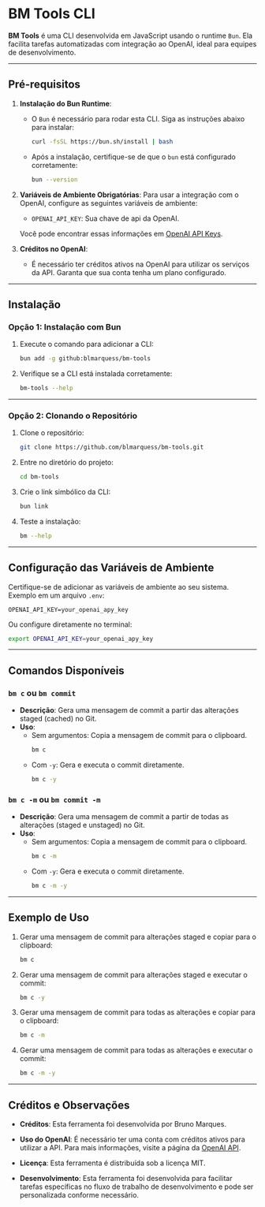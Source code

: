 # BM Tools CLI

**BM Tools** é uma CLI desenvolvida em JavaScript usando o runtime `Bun`. Ela facilita tarefas automatizadas com integração ao OpenAI, ideal para equipes de desenvolvimento.

---

## Pré-requisitos

1. **Instalação do Bun Runtime**:
   - O `Bun` é necessário para rodar esta CLI. Siga as instruções abaixo para instalar:
     ```bash
     curl -fsSL https://bun.sh/install | bash
     ```
   - Após a instalação, certifique-se de que o `bun` está configurado corretamente:
     ```bash
     bun --version
     ```

2. **Variáveis de Ambiente Obrigatórias**:
   Para usar a integração com o OpenAI, configure as seguintes variáveis de ambiente:
   - `OPENAI_API_KEY`: Sua chave de api da OpenAI.

   Você pode encontrar essas informações em [OpenAI API Keys](https://platform.openai.com/account/api-keys).

3. **Créditos no OpenAI**:
   - É necessário ter créditos ativos na OpenAI para utilizar os serviços da API. Garanta que sua conta tenha um plano configurado.

---

## Instalação

### **Opção 1: Instalação com Bun**

1. Execute o comando para adicionar a CLI:
   ```bash
   bun add -g github:blmarquess/bm-tools
   ```

2. Verifique se a CLI está instalada corretamente:
   ```bash
   bm-tools --help
   ```

---

### **Opção 2: Clonando o Repositório**

1. Clone o repositório:
   ```bash
   git clone https://github.com/blmarquess/bm-tools.git
   ```

2. Entre no diretório do projeto:
   ```bash
   cd bm-tools
   ```

3. Crie o link simbólico da CLI:
   ```bash
   bun link
   ```

4. Teste a instalação:
   ```bash
   bm --help
   ```

---

## Configuração das Variáveis de Ambiente

Certifique-se de adicionar as variáveis de ambiente ao seu sistema. Exemplo em um arquivo `.env`:

```plaintext
OPENAI_API_KEY=your_openai_apy_key
```

Ou configure diretamente no terminal:
```bash
export OPENAI_API_KEY=your_openai_apy_key
```

---

## Comandos Disponíveis

### `bm c` ou `bm commit`
- **Descrição**: Gera uma mensagem de commit a partir das alterações staged (cached) no Git.
- **Uso**:
  - Sem argumentos: Copia a mensagem de commit para o clipboard.
    ```bash
    bm c
    ```
  - Com `-y`: Gera e executa o commit diretamente.
    ```bash
    bm c -y
    ```

### `bm c -m` ou `bm commit -m`
- **Descrição**: Gera uma mensagem de commit a partir de todas as alterações (staged e unstaged) no Git.
- **Uso**:
  - Sem argumentos: Copia a mensagem de commit para o clipboard.
    ```bash
    bm c -m
    ```
  - Com `-y`: Gera e executa o commit diretamente.
    ```bash
    bm c -m -y
    ```

---

## Exemplo de Uso

1. Gerar uma mensagem de commit para alterações staged e copiar para o clipboard:
   ```bash
   bm c
   ```

2. Gerar uma mensagem de commit para alterações staged e executar o commit:
   ```bash
   bm c -y
   ```

3. Gerar uma mensagem de commit para todas as alterações e copiar para o clipboard:
   ```bash
   bm c -m
   ```

4. Gerar uma mensagem de commit para todas as alterações e executar o commit:
   ```bash
   bm c -m -y
   ```

---

## Créditos e Observações
- **Créditos**: Esta ferramenta foi desenvolvida por Bruno Marques.

- **Uso do OpenAI**: É necessário ter uma conta com créditos ativos para utilizar a API. Para mais informações, visite a página da [OpenAI API](https://platform.openai.com/account/api-keys).
- **Licença**: Esta ferramenta é distribuída sob a licença MIT.
- **Desenvolvimento**: Esta ferramenta foi desenvolvida para facilitar tarefas específicas no fluxo de trabalho de desenvolvimento e pode ser personalizada conforme necessário.